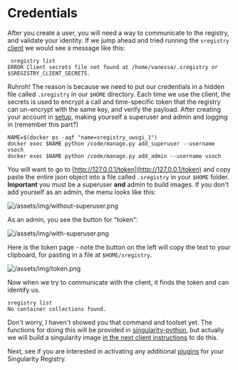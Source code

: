 # Credentials

After you create a user, you will need a way to communicate to the registry, and validate your identity. If we jump ahead and tried running the `sregistry` [client](client.md) we would see a message like this:

```
 sregistry list
ERROR Client secrets file not found at /home/vanessa/.sregistry or $SREGISTRY_CLIENT_SECRETS.
```

Ruhroh! The reason is because we need to put our credentials in a hidden file called `.sregistry` in our `$HOME` directory. Each time we use the client, the secrets is used to encrypt a call and time-specific token that the registry can un-encrypt with the same key, and verify the payload. After creating your account in [setup](setup.md), making yourself a superuser and admin and logging in (remember this part?)


```
NAME=$(docker ps -aqf "name=sregistry_uwsgi_1")
docker exec $NAME python /code/manage.py add_superuser --username vsoch
docker exec $NAME python /code/manage.py add_admin --username vsoch
```

You will want to go to [http://127.0.0.1/token](http://127.0.0.1/token) and copy paste the entire json object into a file called `.sregistry` in your `$HOME` folder. **Important** you must be a superuser **and** admin to build images. If you don't add yourself as an admin, the menu looks like this:

![/assets/img/without-superuser.png](/assets/img/without-superuser.png)

As an admin, you see the button for "token":

![/assets/img/with-superuser.png](/assets/img/with-superuser.png)


Here is the token page - note the button on the left will copy the text to your clipboard, for pasting in a file at `$HOME/sregistry`.

![/assets/img/token.png](/assets/img/token.png)

Now when we try to communicate with the client, it finds the token and can identify us. 

```
sregistry list
No container collections found.
```

Don't worry, I haven't showed you that command and toolset yet. The functions for doing this will be provided in [singularity-python](https://www.github.com/singularityware/singularity-python), but actually we will build a singularity image [in the next client instructions](client.md) to do this.

Next, see if you are interested in activating any additional [plugins](plugins/) for your Singularity Registry.
